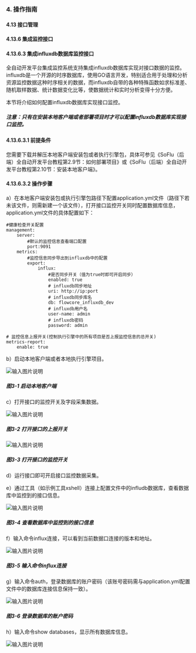 ### 4. 操作指南

#### 4.13 接口管理

#### 4.13.6 集成监控接口

#### 4.13.6.3 集成influxdb数据库监控接口

全自动开发平台集成监控系统支持集成influxdb数据库实现对接口数据的监控。influxdb是一个开源的时序数据库，使用GO语言开发，特别适合用于处理和分析资源监控数据这种时序相关的数据，而influxdb自带的各种特殊函数如求标准差、随机取样数据、统计数据变化比等，使数据统计和实时分析变得十分方便。

本节将介绍如何配置influxdb数据库实现接口监控。

##### 注意：只有在安装本地客户端或者部署项目时才可以配置influxdb数据库实现接口监控。

#### 4.13.6.3.1 前提条件

您需要下载并解压本地客户端安装包或者执行引擎包，具体可参见《SoFlu（后端）全自动开发平台教程第2.9节：如何部署项目》或《SoFlu（后端）全自动开发平台教程第2.10节：安装本地客户端》。

#### 4.13.6.3.2 操作步骤

a）在本地客户端安装包或执行引擎包路径下配置application.yml文件（路径下若未该文件，则需新建一个该文件），打开接口监控开关同时配置数据库信息，application.yml文件的具体配置如下：

```
#健康检查开关配置
management:
    server:
        #默认的监控信息查看端口配置
        port:9091
    metrics:
        #监控信息同步导出到influxdb中的配置
        export:
            influx:
                #是否同步开关（值为true时即可开启同步）
                enabled: true
                # influxdb同步地址
                uri: http://ip:port
                # influxdb同步库名
                db: flowcore_influxdb_dev
                # influxdb用户名
                user-name: admin
                # influxdb密码
                password: admin

# 监控信息上报开关(控制执行引擎中的所有项目是否上报监控信息的总开关)
metrics-report:
    enable: true
```

b）启动本地客户端或者本地执行引擎项目。

![输入图片说明](../../../../../images/SoFlu%EF%BC%88%E5%90%8E%E7%AB%AF%EF%BC%89%E5%BC%80%E5%8F%91%E5%B9%B3%E5%8F%B0/1.%20%E6%9C%80%E6%96%B0%E7%89%88%E6%9C%AC%20-%20%E6%9B%B4%E6%96%B0%E6%97%A5%E6%9C%9F%20-%202022.10.08/4.%20%E6%93%8D%E4%BD%9C%E6%8C%87%E5%8D%97/13.%20%E6%8E%A5%E5%8F%A3%E7%AE%A1%E7%90%86/6.%20%E9%9B%86%E6%88%90%E7%9B%91%E6%8E%A7%E6%8E%A5%E5%8F%A3/3-1.png)

##### 图3-1 启动本地客户端

c）打开接口的监控开关及字段采集数据。

![输入图片说明](../../../../../images/SoFlu%EF%BC%88%E5%90%8E%E7%AB%AF%EF%BC%89%E5%BC%80%E5%8F%91%E5%B9%B3%E5%8F%B0/1.%20%E6%9C%80%E6%96%B0%E7%89%88%E6%9C%AC%20-%20%E6%9B%B4%E6%96%B0%E6%97%A5%E6%9C%9F%20-%202022.10.08/4.%20%E6%93%8D%E4%BD%9C%E6%8C%87%E5%8D%97/13.%20%E6%8E%A5%E5%8F%A3%E7%AE%A1%E7%90%86/6.%20%E9%9B%86%E6%88%90%E7%9B%91%E6%8E%A7%E6%8E%A5%E5%8F%A3/3-2.png)

##### 图3-2 打开接口的上报开关

![输入图片说明](../../../../../images/SoFlu%EF%BC%88%E5%90%8E%E7%AB%AF%EF%BC%89%E5%BC%80%E5%8F%91%E5%B9%B3%E5%8F%B0/1.%20%E6%9C%80%E6%96%B0%E7%89%88%E6%9C%AC%20-%20%E6%9B%B4%E6%96%B0%E6%97%A5%E6%9C%9F%20-%202022.10.08/4.%20%E6%93%8D%E4%BD%9C%E6%8C%87%E5%8D%97/13.%20%E6%8E%A5%E5%8F%A3%E7%AE%A1%E7%90%86/6.%20%E9%9B%86%E6%88%90%E7%9B%91%E6%8E%A7%E6%8E%A5%E5%8F%A3/3-3.png)

##### 图3-3 打开接口的监控开关

d）运行接口即可开启接口监控数据采集。

e）通过工具（如示例工具xshell）连接上配置文件中的infludb数据库，查看数据库中监控到的接口信息。

![输入图片说明](../../../../../images/SoFlu%EF%BC%88%E5%90%8E%E7%AB%AF%EF%BC%89%E5%BC%80%E5%8F%91%E5%B9%B3%E5%8F%B0/1.%20%E6%9C%80%E6%96%B0%E7%89%88%E6%9C%AC%20-%20%E6%9B%B4%E6%96%B0%E6%97%A5%E6%9C%9F%20-%202022.10.08/4.%20%E6%93%8D%E4%BD%9C%E6%8C%87%E5%8D%97/13.%20%E6%8E%A5%E5%8F%A3%E7%AE%A1%E7%90%86/6.%20%E9%9B%86%E6%88%90%E7%9B%91%E6%8E%A7%E6%8E%A5%E5%8F%A3/3-4.png)

##### 图3-4 查看数据库中监控到的接口信息

f）输入命令influx连接，可以看到当前数据口连接的版本和地址。

![输入图片说明](../../../../../images/SoFlu%EF%BC%88%E5%90%8E%E7%AB%AF%EF%BC%89%E5%BC%80%E5%8F%91%E5%B9%B3%E5%8F%B0/1.%20%E6%9C%80%E6%96%B0%E7%89%88%E6%9C%AC%20-%20%E6%9B%B4%E6%96%B0%E6%97%A5%E6%9C%9F%20-%202022.10.08/4.%20%E6%93%8D%E4%BD%9C%E6%8C%87%E5%8D%97/13.%20%E6%8E%A5%E5%8F%A3%E7%AE%A1%E7%90%86/6.%20%E9%9B%86%E6%88%90%E7%9B%91%E6%8E%A7%E6%8E%A5%E5%8F%A3/3-5.png)

##### 图3-5 输入命令influx连接

g）输入命令auth，登录数据库的账户密码（该账号密码需与application.yml配置文件中的数据库连接信息保持一致）。

![输入图片说明](../../../../../images/SoFlu%EF%BC%88%E5%90%8E%E7%AB%AF%EF%BC%89%E5%BC%80%E5%8F%91%E5%B9%B3%E5%8F%B0/1.%20%E6%9C%80%E6%96%B0%E7%89%88%E6%9C%AC%20-%20%E6%9B%B4%E6%96%B0%E6%97%A5%E6%9C%9F%20-%202022.10.08/4.%20%E6%93%8D%E4%BD%9C%E6%8C%87%E5%8D%97/13.%20%E6%8E%A5%E5%8F%A3%E7%AE%A1%E7%90%86/6.%20%E9%9B%86%E6%88%90%E7%9B%91%E6%8E%A7%E6%8E%A5%E5%8F%A3/3-6.png)

##### 图3-6 登录数据库的账户密码

h）输入命令show databases，显示所有数据库信息。

![输入图片说明](../../../../../images/SoFlu%EF%BC%88%E5%90%8E%E7%AB%AF%EF%BC%89%E5%BC%80%E5%8F%91%E5%B9%B3%E5%8F%B0/1.%20%E6%9C%80%E6%96%B0%E7%89%88%E6%9C%AC%20-%20%E6%9B%B4%E6%96%B0%E6%97%A5%E6%9C%9F%20-%202022.10.08/4.%20%E6%93%8D%E4%BD%9C%E6%8C%87%E5%8D%97/13.%20%E6%8E%A5%E5%8F%A3%E7%AE%A1%E7%90%86/6.%20%E9%9B%86%E6%88%90%E7%9B%91%E6%8E%A7%E6%8E%A5%E5%8F%A3/3-7.png)
